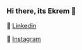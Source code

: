 ### Hi there, its Ekrem 👋
  🔗 [Linkedin](https://www.linkedin.com/in/ekrem-yilmaz-110940219/)

  📸 [Instagram](https://www.instagram.com/by_aekrem/)
